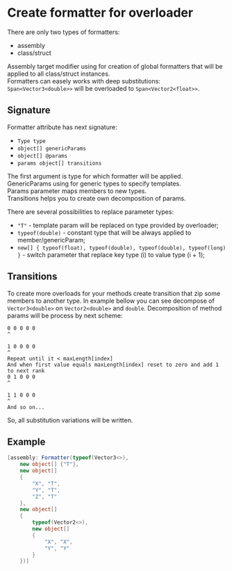 # Create formatter for overloader
There are only two types of formatters:
- assembly
- class/struct

Assembly target modifier using for creation of global formatters that will be applied to all class/struct instances.<br>
Formatters can easely works with deep substitutions: `Span<Vector3<double>>` will be overloaded to `Span<Vector2<float>>`.

## Signature
Formatter attribute has next signature:
- `Type type`
- `object[] genericParams`
- `object[] @params`
- `params object[] transitions`

The first argument is type for which formatter will be applied.<br>
GenericParams using for generic types to specify templates.<br>
Params parameter maps members to new types.<br>
Transitions helps you to create own decomposition of params.<br>

There are several possibilities to replace parameter types:
- `"T"` - template param will be replaced on type provided by overloader;
- `typeof(double)` - constant type that will be always applied to member/genericParam;
- `new[]
{
    typeof(float), typeof(double),
    typeof(double), typeof(long)
}` - switch parameter that replace key type (i) to value type (i + 1);

## Transitions
To create more overloads for your methods create transition that zip some members to another type.
In example bellow you can see decompose of `Vector3<double>` on `Vector2<double>` and `double`.
Decomposition of method params will be process by next scheme:
```
0 0 0 0 0
^

1 0 0 0 0
^
Repeat until it < maxLength[index]
And when first value equals maxLength[index] reset to zero and add 1 to next rank
0 1 0 0 0
^
				
1 1 0 0 0
^
And so on...
```

So, all substitution variations will be written.

## Example
```csharp
[assembly: Formatter(typeof(Vector3<>),
	new object[] {"T"},
	new object[]
	{
		"X", "T",
		"Y", "T",
		"Z", "T"
	},
    new object[]
	{
		typeof(Vector2<>),
		new object[]
		{
			"X", "X",
			"Y", "Y"
		}
	})]
```
